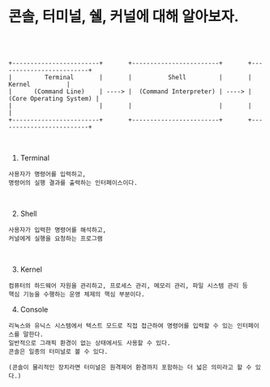 # 콘솔, 터미널, 쉘, 커널에 대해 알아보자.

<br /><br />

```
+------------------------+       +------------------------+       +-------------------------+
|         Terminal       |       |          Shell         |       |         Kernel          |
|      (Command Line)    | ----> |  (Command Interpreter) | ----> | (Core Operating System) |
|                        |       |                        |       |                         | 
+------------------------+       +------------------------+       +-------------------------+
```

<br />

1. Terminal
```
사용자가 명령어를 입력하고, 
명령어의 실행 결과를 출력하는 인터페이스이다.
```

<br />


2. Shell
```
사용자가 입력한 명령어를 해석하고, 
커널에게 실행을 요청하는 프로그램
```

<br />

3. Kernel
```
컴퓨터의 하드웨어 자원을 관리하고, 프로세스 관리, 메모리 관리, 파일 시스템 관리 등 
핵심 기능을 수행하는 운영 체제의 핵심 부분이다.
```

4. Console
```
리눅스와 유닉스 시스템에서 텍스트 모드로 직접 접근하여 명령어를 입력할 수 있는 인터페이스를 말한다.
일반적으로 그래픽 환경이 없는 상태에서도 사용할 수 있다.
콘솔은 일종의 터미널로 볼 수 있다.

(콘솔이 물리적인 장치라면 터미널은 원격제어 환경까지 포함하는 더 넓은 의미라고 할 수 있다.)
```
